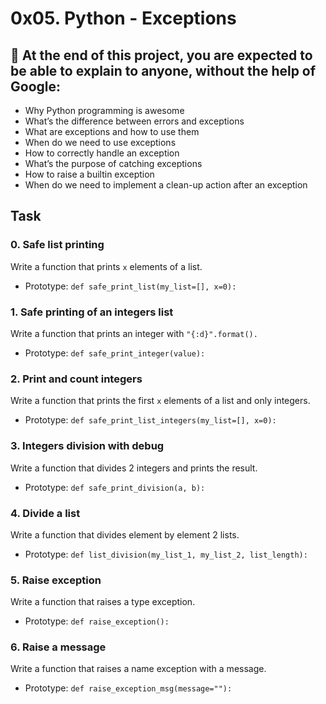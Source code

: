# 0x05. Python - Exceptions
## :open_book: At the end of this project, you are expected to be able to explain to anyone, without the help of Google:
 * Why Python programming is awesome
 * What’s the difference between errors and exceptions
 * What are exceptions and how to use them
 * When do we need to use exceptions
 * How to correctly handle an exception
 * What’s the purpose of catching exceptions
 * How to raise a builtin exception
 * When do we need to implement a clean-up action after an exception
## Task
### 0. Safe list printing
Write a function that prints `x` elements of a list.
 * Prototype: `def safe_print_list(my_list=[], x=0):`
### 1. Safe printing of an integers list
Write a function that prints an integer with `"{:d}".format().`
 * Prototype: `def safe_print_integer(value):`
### 2. Print and count integers
Write a function that prints the first `x` elements of a list and only integers.
 * Prototype: `def safe_print_list_integers(my_list=[], x=0):`
### 3. Integers division with debug
Write a function that divides 2 integers and prints the result.
 * Prototype: `def safe_print_division(a, b):`
### 4. Divide a list
Write a function that divides element by element 2 lists.
 * Prototype: `def list_division(my_list_1, my_list_2, list_length):`
### 5. Raise exception
Write a function that raises a type exception.
 * Prototype: `def raise_exception():`
### 6. Raise a message
Write a function that raises a name exception with a message.
 * Prototype: `def raise_exception_msg(message=""):`

